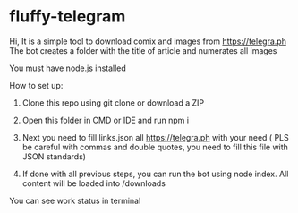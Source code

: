 # fluffy-telegram

Hi, It is a simple tool to download comix and images from https://telegra.ph
The bot creates a folder with the title of article and numerates all images

You must have node.js installed

How to set up:
1. Clone this repo using git clone or download a ZIP

2. Open this folder in CMD or IDE and run npm i

3. Next you need to fill links.json all https://telegra.ph with your need ( PLS be careful with commas and double quotes, you need to fill this file with JSON standards)

4. If done with all previous steps, you can run the bot using node index. All content will be loaded into /downloads 

You can see work status in terminal